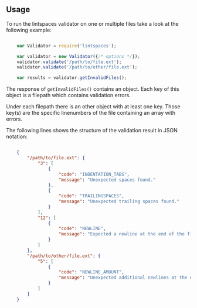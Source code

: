 ## Usage

To run the lintspaces validator on one or multiple files take a look at the
following example:

```javascript

	var Validator = require('lintspaces');

	var validator = new Validator({/* options */});
	validator.validate('/path/to/file.ext');
	validator.validate('/path/to/other/file.ext');

	var results = validator.getInvalidFiles();
```

The response of ```getInvalidFiles()``` contains an object. Each key of this
object is a filepath which contains validation errors.

Under each filepath there is an other object with at least one key. Those key(s)
are the specific linenumbers of the file containing an array with errors.

The following lines shows the structure of the validation result in JSON
notation:

```json

	{
		"/path/to/file.ext": {
			"3": [
				{
					"code": "INDENTATION_TABS",
					"message": "Unexpected spaces found."
				},
				{
					"code": "TRAILINGSPACES",
					"message": "Unexpected trailing spaces found."
				}
			],
			"12": [
				{
					"code": "NEWLINE",
					"message": "Expected a newline at the end of the file."
				}
			]
		},
		"/path/to/other/file.ext": {
			"5": [
				{
					"code": "NEWLINE_AMOUNT",
					"message": "Unexpected additional newlines at the end of the file."
				}
			]
		}
	}
```
